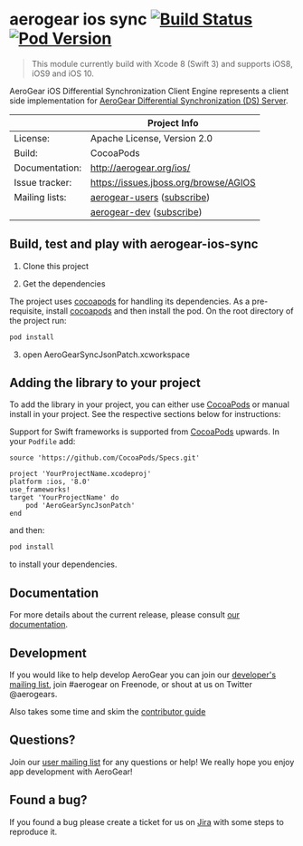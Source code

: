 # aerogear ios sync [![Build Status](https://travis-ci.org/aerogear/aerogear-ios-sync.png)](https://travis-ci.org/aerogear/aerogear-ios-sync) [![Pod Version](http://img.shields.io/cocoapods/v/AeroGearSync.svg?style=flat)](http://cocoadocs.org/docsets/AeroGearSyncJsonPatch/)

> This module currently build with Xcode 8 (Swift 3) and supports iOS8, iOS9 and iOS 10.

AeroGear iOS Differential Synchronization Client Engine represents a client side implementation for [AeroGear Differential 
Synchronization (DS) Server](https://github.com/aerogear/aerogear-sync-server/).

|                 | Project Info  |
| --------------- | ------------- |
| License:        | Apache License, Version 2.0  |
| Build:          | CocoaPods  |
| Documentation:  | http://aerogear.org/ios/  |
| Issue tracker:  | https://issues.jboss.org/browse/AGIOS  |
| Mailing lists:  | [aerogear-users](http://aerogear-users.1116366.n5.nabble.com/) ([subscribe](https://lists.jboss.org/mailman/listinfo/aerogear-users))  |
|                 | [aerogear-dev](http://aerogear-dev.1069024.n5.nabble.com/) ([subscribe](https://lists.jboss.org/mailman/listinfo/aerogear-dev))  |

## Build, test and play with aerogear-ios-sync

1. Clone this project

2. Get the dependencies

The project uses [cocoapods](http://cocoapods.org) for handling its dependencies. As a pre-requisite, install [cocoapods](http://cocoapods.org) and then install the pod. On the root directory of the project run:
```bash
pod install
```
3. open AeroGearSyncJsonPatch.xcworkspace

## Adding the library to your project 
To add the library in your project, you can either use [CocoaPods](http://cocoapods.org) or manual install in your project. See the respective sections below for instructions:

Support for Swift frameworks is supported from [CocoaPods](http://cocoapods.org) upwards. In your ```Podfile``` add:

```
source 'https://github.com/CocoaPods/Specs.git'

project 'YourProjectName.xcodeproj'
platform :ios, '8.0'
use_frameworks!
target 'YourProjectName' do
    pod 'AeroGearSyncJsonPatch'
end

```

and then:

```bash
pod install
```

to install your dependencies.

## Documentation

For more details about the current release, please consult [our documentation](https://aerogear.org/sync/).

## Development

If you would like to help develop AeroGear you can join our [developer's mailing list](https://lists.jboss.org/mailman/listinfo/aerogear-dev), join #aerogear on Freenode, or shout at us on Twitter @aerogears.

Also takes some time and skim the [contributor guide](http://aerogear.org/docs/guides/Contributing/)

## Questions?

Join our [user mailing list](https://lists.jboss.org/mailman/listinfo/aerogear-users) for any questions or help! We really hope you enjoy app development with AeroGear!

## Found a bug?

If you found a bug please create a ticket for us on [Jira](https://issues.jboss.org/browse/AGIOS) with some steps to reproduce it.
